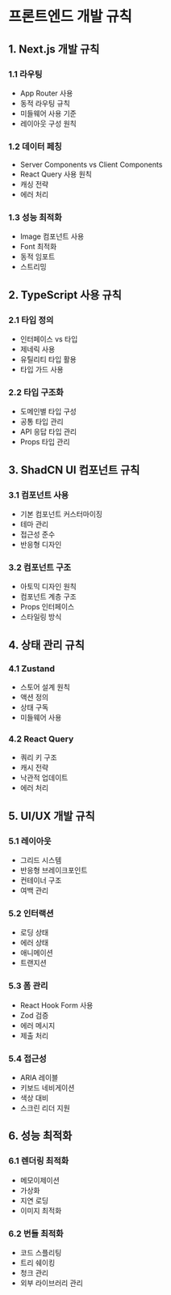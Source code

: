 # 프론트엔드 개발 규칙

## 1. Next.js 개발 규칙
### 1.1 라우팅
- App Router 사용
- 동적 라우팅 규칙
- 미들웨어 사용 기준
- 레이아웃 구성 원칙

### 1.2 데이터 페칭
- Server Components vs Client Components
- React Query 사용 원칙
- 캐싱 전략
- 에러 처리

### 1.3 성능 최적화
- Image 컴포넌트 사용
- Font 최적화
- 동적 임포트
- 스트리밍

## 2. TypeScript 사용 규칙
### 2.1 타입 정의
- 인터페이스 vs 타입
- 제네릭 사용
- 유틸리티 타입 활용
- 타입 가드 사용

### 2.2 타입 구조화
- 도메인별 타입 구성
- 공통 타입 관리
- API 응답 타입 관리
- Props 타입 관리

## 3. ShadCN UI 컴포넌트 규칙
### 3.1 컴포넌트 사용
- 기본 컴포넌트 커스터마이징
- 테마 관리
- 접근성 준수
- 반응형 디자인

### 3.2 컴포넌트 구조
- 아토믹 디자인 원칙
- 컴포넌트 계층 구조
- Props 인터페이스
- 스타일링 방식

## 4. 상태 관리 규칙
### 4.1 Zustand
- 스토어 설계 원칙
- 액션 정의
- 상태 구독
- 미들웨어 사용

### 4.2 React Query
- 쿼리 키 구조
- 캐시 전략
- 낙관적 업데이트
- 에러 처리

## 5. UI/UX 개발 규칙
### 5.1 레이아웃
- 그리드 시스템
- 반응형 브레이크포인트
- 컨테이너 구조
- 여백 관리

### 5.2 인터랙션
- 로딩 상태
- 에러 상태
- 애니메이션
- 트랜지션

### 5.3 폼 관리
- React Hook Form 사용
- Zod 검증
- 에러 메시지
- 제출 처리

### 5.4 접근성
- ARIA 레이블
- 키보드 네비게이션
- 색상 대비
- 스크린 리더 지원

## 6. 성능 최적화
### 6.1 렌더링 최적화
- 메모이제이션
- 가상화
- 지연 로딩
- 이미지 최적화

### 6.2 번들 최적화
- 코드 스플리팅
- 트리 쉐이킹
- 청크 관리
- 외부 라이브러리 관리 